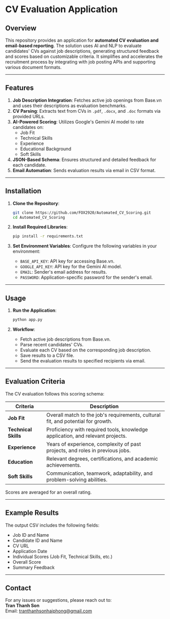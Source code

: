 
# CV Evaluation Application

## Overview

This repository provides an application for **automated CV evaluation and email-based reporting**. The solution uses AI and NLP to evaluate candidates' CVs against job descriptions, generating structured feedback and scores based on customizable criteria. It simplifies and accelerates the recruitment process by integrating with job posting APIs and supporting various document formats.

---

## Features

1. **Job Description Integration**: Fetches active job openings from Base.vn and uses their descriptions as evaluation benchmarks.
2. **CV Parsing**: Extracts text from CVs in `.pdf`, `.docx`, and `.doc` formats via provided URLs.
3. **AI-Powered Scoring**: Utilizes Google's Gemini AI model to rate candidates on:
   - Job Fit
   - Technical Skills
   - Experience
   - Educational Background
   - Soft Skills
4. **JSON-Based Schema**: Ensures structured and detailed feedback for each candidate.
5. **Email Automation**: Sends evaluation results via email in CSV format.

---

## Installation

1. **Clone the Repository**:
   ```bash
   git clone https://github.com/FOX2920/Automated_CV_Scoring.git
   cd Automated_CV_Scoring
   ```

2. **Install Required Libraries**:
   ```bash
   pip install -r requirements.txt
   ```

3. **Set Environment Variables**:
   Configure the following variables in your environment:
   - `BASE_API_KEY`: API key for accessing Base.vn.
   - `GOOGLE_API_KEY`: API key for the Gemini AI model.
   - `EMAIL`: Sender's email address for results.
   - `PASSWORD`: Application-specific password for the sender's email.

---

## Usage

1. **Run the Application**:
   ```bash
   python app.py
   ```

2. **Workflow**:
   - Fetch active job descriptions from Base.vn.
   - Parse recent candidates' CVs.
   - Evaluate each CV based on the corresponding job description.
   - Save results to a CSV file.
   - Send the evaluation results to specified recipients via email.

---

## Evaluation Criteria

The CV evaluation follows this scoring schema:

| **Criteria**         | **Description**                                                                 |
|-----------------------|---------------------------------------------------------------------------------|
| **Job Fit**           | Overall match to the job's requirements, cultural fit, and potential for growth.|
| **Technical Skills**  | Proficiency with required tools, knowledge application, and relevant projects. |
| **Experience**        | Years of experience, complexity of past projects, and roles in previous jobs.  |
| **Education**         | Relevant degrees, certifications, and academic achievements.                   |
| **Soft Skills**       | Communication, teamwork, adaptability, and problem-solving abilities.          |

Scores are averaged for an overall rating.

---

## Example Results

The output CSV includes the following fields:

- Job ID and Name
- Candidate ID and Name
- CV URL
- Application Date
- Individual Scores (Job Fit, Technical Skills, etc.)
- Overall Score
- Summary Feedback

---

## Contact

For any issues or suggestions, please reach out to:  
**Tran Thanh Son**  
Email: tranthanhsonhaiphong@gmail.com 
